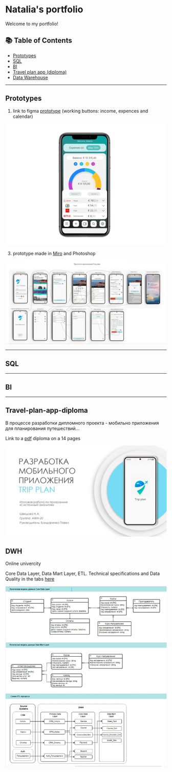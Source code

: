 <h1>Natalia's portfolio</h1>

Welcome to my portfolio!
## 📚 Table of Contents

- [Prototypes](#Prototypes)
- [SQL](#SQL)
- [BI](#BI)
- [Travel plan app (diploma)](#Travel-plan-app-diploma)
- [Data Warehouse](#DWH)



___

## Prototypes
1. link to figma <a href="https://www.figma.com/proto/fKyYFi0qrNkGeUYZLYyP6y/%D0%9F%D1%80%D0%BE%D1%82%D0%BE%D1%82%D0%B8%D0%BF?node-id=2-3&scaling=scale-down&page-id=1%3A2&starting-point-node-id=2%3A3&mode=design&t=d8PeZjRUUQvIGgCz-1" target="_blank">prototype</a> (working buttons: income, expences and calendar)
   
![Screenshot of a home screen](figma.jpg)

3. prototype made in <a href="https://miro.com/app/board/o9J_kz8XEt4=/?share_link_id=271714930996">Miro</a> and Photoshop
   
![Screenshot](prototype_diploma.jpg)
___

## SQL


___

## BI


___

## Travel-plan-app-diploma
В процессе разработки дипломного проекта - мобильно приложения для планирования путешествий...

Link to a [pdf](https://github.com/nataliashved/portfolio/blob/7d7978b8157ae4e6478324dbeb71b38c5bbcc0b4/%D0%9F%D1%80%D0%B5%D0%B7%D0%B5%D0%BD%D1%82%D0%B0%D1%86%D0%B8%D1%8F%20%D0%94%D0%B8%D0%BF%D0%BB%D0%BE%D0%BC.pptx.pdf) diploma on a 14 pages

![Screenshot](diploma_title.jpg)

## DWH
Online univercity

Core Data Layer, Data Mart Layer, ETL. Technical specifications and Data Quality in the tabs <a href="https://docs.google.com/spreadsheets/d/17Da7IS6fAjHAVv1_yUw3HUlk2hFT_h_5kpTfDOwxJ-s/edit?usp=sharing">here</a>

![Screenshot](dwh.jpg)


